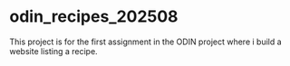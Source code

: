 # odin_recipes_202508

This project is for the first assignment in the ODIN project where i build a website listing a recipe.
